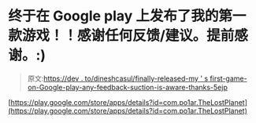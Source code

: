 # 终于在 Google play 上发布了我的第一款游戏！！感谢任何反馈/建议。提前感谢。:)

> 原文:[https://dev . to/dineshcasul/finally-released-my ' s first-game-on-Google-play-any-feedback-suction-is-aware-thanks-5ejp](https://dev.to/dineshcasul/finally-released-my-first-ever-game-on-google-play-any-feedback-suggestion-is-appreciated-thanks-in-advance-5ejp)

[https://play.google.com/store/apps/details?id=com.po1ar.TheLostPlanet](https://play.google.com/store/apps/details?id=com.po1ar.TheLostPlanet)